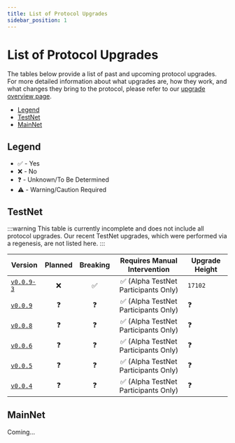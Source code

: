 ```yaml
---
title: List of Protocol Upgrades
sidebar_position: 1
---
```


# List of Protocol Upgrades <!-- omit in toc -->

The tables below provide a list of past and upcoming protocol upgrades. For more detailed information about what upgrades are, how they work, and what changes they bring to the protocol, please refer to our [upgrade overview page](./protocol_upgrades.md).

- [Legend](#legend)
- [TestNet](#testnet)
- [MainNet](#mainnet)

## Legend

- ✅ - Yes
- ❌ - No
- ❓ - Unknown/To Be Determined
- ⚠️ - Warning/Caution Required

## TestNet

:::warning
This table is currently incomplete and does not include all protocol upgrades. Our recent TestNet upgrades, which were performed via a regenesis, are not listed here.
:::

<!-- DEVELOPER: if important information about the release is changing (e.g. upgrade hight is changed) - make sure to update the information in GitHub relase as well. -->

| Version                                                                      | Planned | Breaking |    Requires Manual Intervention     | Upgrade Height |
| ---------------------------------------------------------------------------- | :-----: | :------: | :---------------------------------: | -------------- |
| [`v0.0.9-3`](https://github.com/pokt-network/poktroll/releases/tag/v0.0.9-3) |    ❌    |    ✅     | ✅ (Alpha TestNet Participants Only) | `17102`        |
| [`v0.0.9`](https://github.com/pokt-network/poktroll/releases/tag/v0.0.9)     |    ❓    |    ❓     | ✅ (Alpha TestNet Participants Only) | ❓              |
| [`v0.0.8`](https://github.com/pokt-network/poktroll/releases/tag/v0.0.8)     |    ❓    |    ❓     | ✅ (Alpha TestNet Participants Only) | ❓              |
| [`v0.0.6`](https://github.com/pokt-network/poktroll/releases/tag/v0.0.6)     |    ❓    |    ❓     | ✅ (Alpha TestNet Participants Only) | ❓              |
| [`v0.0.5`](https://github.com/pokt-network/poktroll/releases/tag/v0.0.5)     |    ❓    |    ❓     | ✅ (Alpha TestNet Participants Only) | ❓              |
| [`v0.0.4`](https://github.com/pokt-network/poktroll/releases/tag/v0.0.4)     |    ❓    |    ❓     | ✅ (Alpha TestNet Participants Only) | ❓              |

## MainNet

Coming...
